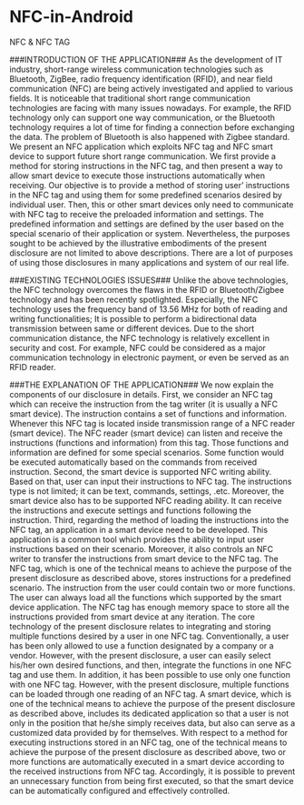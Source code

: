 NFC-in-Android
==============

NFC & NFC TAG

###INTRODUCTION OF THE APPLICATION###
As the development of IT industry, short-range wireless communication technologies such as Bluetooth, ZigBee, radio frequency identification (RFID), and near field communication (NFC) are being actively investigated and applied to various fields. It is noticeable that traditional short range communication technologies are facing with many issues nowadays. For example, the RFID technology only can support one way communication, or the Bluetooth technology requires a lot of time for finding a connection before exchanging the data. The problem of Bluetooth is also happened with Zigbee standard.
We present an NFC application which exploits NFC tag and NFC smart device to support future short range communication. We first provide a method for storing instructions in the NFC tag, and then present a way to allow smart device to execute those instructions automatically when receiving. Our objective is to provide a method of storing user’ instructions in the NFC tag and using them for some predefined scenarios desired by individual user. Then, this or other smart devices only need to communicate with NFC tag to receive the preloaded information and settings. The predefined information and settings are defined by the user based on the special scenario of their application or system. Nevertheless, the purposes sought to be achieved by the illustrative embodiments of the present disclosure are not limited to above descriptions. There are a lot of purposes of using those disclosures in many applications and system of our real life.
 
###EXISTING TECHNOLOGIES ISSUES###
Unlike the above technologies, the NFC technology overcomes the flaws in the RFID or Bluetooth/Zigbee technology and has been recently spotlighted. Especially, the NFC technology uses the frequency band of 13.56 MHz for both of reading and writing functionalities; It is possible to perform a bidirectional data transmission between same or different devices. Due to the short communication distance, the NFC technology is relatively excellent in security and cost. For example, NFC could be considered as a major communication technology in electronic payment, or even be served as an RFID reader.
 
 
###THE EXPLANATION OF THE APPLICATION###
We now explain the components of our disclosure in details. First, we consider an NFC tag which can receive the instruction from the tag writer (it is usually a NFC smart device). The instruction contains a set of functions and information. Whenever this NFC tag is located inside transmission range of a NFC reader (smart device). The NFC reader (smart device) can listen and receive the instructions (functions and information) from this tag. Those functions and information are defined for some special scenarios. Some function would be executed automatically based on the commands from received instruction.
Second, the smart device is supported NFC writing ability. Based on that, user can input their instructions to NFC tag. The instructions type is not limited; it can be text, commands, settings, .etc. Moreover, the smart device also has to be supported NFC reading ability. It can receive the instructions and execute settings and functions following the instruction.
Third, regarding the method of loading the instructions into the NFC tag, an application in a smart device need to be developed. This application is a common tool which provides the ability to input user instructions based on their scenario. Moreover, it also controls an NFC writer to transfer the instructions from smart device to the NFC tag.
The NFC tag, which is one of the technical means to achieve the purpose of the present disclosure as described above, stores instructions for a predefined scenario. The instruction from the user could contain two or more functions. The user can always load all the functions which supported by the smart device application. The NFC tag has enough memory space to store all the instructions provided from smart device at any iteration.
The core technology of the present disclosure relates to integrating and storing multiple functions desired by a user in one NFC tag. Conventionally, a user has been only allowed to use a function designated by a company or a vendor. However, with the present disclosure, a user can easily select his/her own desired functions, and then, integrate the functions in one NFC tag and use them.
In addition, it has been possible to use only one function with one NFC tag. However, with the present disclosure, multiple functions can be loaded through one reading of an NFC tag.
A smart device, which is one of the technical means to achieve the purpose of the present disclosure as described above, includes its dedicated application so that a user is not only in the position that he/she simply receives data, but also can serve as a customized data provided by for themselves.
With respect to a method for executing instructions stored in an NFC tag, one of the technical means to achieve the purpose of the present disclosure as described above, two or more functions are automatically executed in a smart device according to the received instructions from NFC tag. Accordingly, it is possible to prevent an unnecessary function from being first executed, so that the smart device can be automatically configured and effectively controlled.
